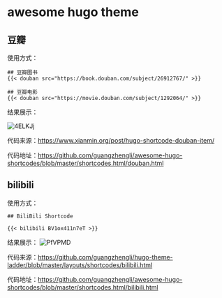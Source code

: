 # awesome hugo theme

## 豆瓣
使用方式：
```
## 豆瓣图书
{{< douban src="https://book.douban.com/subject/26912767/" >}}

## 豆瓣电影
{{< douban src="https://movie.douban.com/subject/1292064/" >}}
```

结果展示：

![4ELKJj](https://cdn.jsdelivr.net/gh/guangzhengli/PicURL@master/uPic/4ELKJj.png)

代码来源：https://www.xianmin.org/post/hugo-shortcode-douban-item/

代码地址：https://github.com/guangzhengli/awesome-hugo-shortcodes/blob/master/shortcodes.html/douban.html

## bilibili
使用方式：
```
## BiliBili Shortcode

{{< bilibili BV1ox411n7eT >}}
```

结果展示：
![PfVPMD](https://cdn.jsdelivr.net/gh/guangzhengli/PicURL@master/uPic/PfVPMD.png)

代码来源：https://github.com/guangzhengli/hugo-theme-ladder/blob/master/layouts/shortcodes/bilibili.html

代码地址：https://github.com/guangzhengli/awesome-hugo-shortcodes/blob/master/shortcodes.html/bilibili.html

